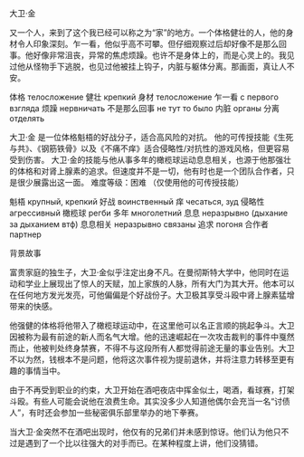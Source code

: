 <!-- https://deadbydaylight.fandom.com/zh/wiki/大卫·金 -->

大卫·金

<!-- Дэвид Кинг -->

又一个人，来到了这个我已经可以称之为“家”的地方。一个体格健壮的人，他的身材令人印象深刻。乍一看，他似乎高不可攀。但仔细观察过后却好像不是那么回事。他好像非常沮丧，异常的焦虑烦躁。也许不是身体上的，而是心灵上的。我见过他从怪物手下逃脱，也见过他被挂上钩子，内脏与躯体分离。那画面，真让人不安。

体格 телосложение
健壮 крепкий
身材 телосложение
乍一看 с первого взгляда
烦躁 нервничать
不是那么回事 не тут то было
内脏 органы
分离 отделять

<!-- Еще один человек прибыл в это место, что я могу называть "домом". Человек крепкого телосложения, его комплекция оставляет у людей сильное впечатление. На первый взгляд, он кажется непревзойденным, но при детальном рассмотрении, видимо, не тут то было. Он выглядит очень подавленным, необычайно тревожным и нервным, вероятно, не телом, а духом. Я видел, как он сбегал из рук того монстра, видел, как его вешали на крюк, как его тело и органы отделялись. Такая картина явно бы напугала кого-нибудь. -->

大卫·金 是一位体格魁梧的好战分子，适合高风险的对抗。
他的可传授技能《生死与共》、《钢筋铁骨》以及《不痛不痒》适合侵略性/对抗性的游戏风格，但更容易受到伤害。
大卫·金的技能与他从事多年的橄榄球运动息息相关，也源于他那强壮的体格和对肾上腺素的追求。但速度并不是一切，他有时也是一个团队合作者，只是很少展露出这一面。
难度等级：困难
（仅使用他的可传授技能）

魁梧 крупный, крепкий
好战 воинственный
痒 чесаться, зуд
侵略性 агрессивный
橄榄球 регби
多年 многолетний
息息 неразрывно (дыхание за дыханием втф)
息息相关 неразрывно связаны
追求 погоня
合作者 партнер

<!--
Дэвид Кинг это воинственный человек с крепким телом, который в состоянии дать отпор в опасной ситуации.
Его передаваемые навыки "Жить и умереть вместе", "Стальной каркас" и "Не болит и не чешется" подходят его агрессивному/антагонистическому стилю игры, но гораздо легче получить ранение.
Навыки Дэвида Кинга и его многолетняя игра в регби тесно связаны, также являясь причиной его крепкого телосложения и адреналиновых погонь. Но скорость это не всё, он также иногда командный игрок, но только он редко показывает эту сторону.
Уровень сложности: сложный
  (лишь используя его передаваемые навыки)
-->

背景故事

富贵家庭的独生子，大卫·金似乎注定出身不凡。在曼彻斯特大学中，他同时在运动和学业上展现出了惊人的天赋，加上家族的人脉，所有大门为其大开。他本可以在任何地方发光发亮，可他偏偏是个好战份子。大卫极其享受斗殴中肾上腺素猛增带来的快感。

他强健的体格将他带入了橄榄球运动中，在这里他可以名正言顺的挑起争斗。大卫因被称为最有前途的新人而名气大增。他的迅速崛起在一次攻击裁判的事件中戛然而止，他被判处终身禁赛，不得不与这段所有人都觉得前途无量的事业告别。大卫不以为然，钱根本不是问题，他将这次事件视为提前退休，并将注意力转移至更有趣的事情当中。

由于不再受到职业的约束，大卫开始在酒吧夜店中挥金似土，喝酒，看球赛，打架斗殴。有些人可能会说他在浪费生命。其实没多少人知道他偶尔会充当一名“讨债人”，有时还会参加一些秘密俱乐部里举办的地下拳赛。

当大卫·金突然不在酒吧出现时，他仅有的兄弟们并未感到惊讶。他们认为他只不过是遇到了一个比以往强大的对手而已。在某种程度上讲，他们没猜错。
